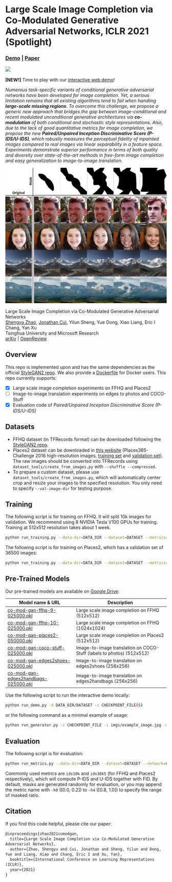 # Large Scale Image Completion via Co-Modulated Generative Adversarial Networks, ICLR 2021 (Spotlight)

### [Demo](http://comodgan.ml) | [Paper](https://openreview.net/pdf?id=sSjqmfsk95O)

<img src="imgs/demo.gif"/>

**[NEW!]** Time to play with our [interactive web demo](http://comodgan.ml)!

*Numerous task-specific variants of conditional generative adversarial networks have been developed for image completion. Yet, a serious limitation remains that all existing algorithms tend to fail when handling **large-scale missing regions**. To overcome this challenge, we propose a generic new approach that bridges the gap between image-conditional and recent modulated unconditional generative architectures via **co-modulation** of both conditional and stochastic style representations. Also, due to the lack of good quantitative metrics for image completion, we propose the new **Paired/Unpaired Inception Discriminative Score (P-IDS/U-IDS)**, which robustly measures the perceptual fidelity of inpainted images compared to real images via linear separability in a feature space. Experiments demonstrate superior performance in terms of both quality and diversity over state-of-the-art methods in free-form image completion and easy generalization to image-to-image translation.*

<img src="imgs/grid-main.jpg" width="1000px"/>

Large Scale Image Completion via Co-Modulated Generative Adversarial Networks<br>
[Shengyu Zhao](https://scholar.google.com/citations?user=gLCdw70AAAAJ), [Jonathan Cui](https://www.linkedin.com/in/jonathan-cui-110b211a6/), Yilun Sheng, Yue Dong, Xiao Liang, Eric I Chang, Yan Xu<br>
Tsinghua University and Microsoft Research<br>
[arXiv](http://arxiv.org/abs/2103.10428) | [OpenReview](https://openreview.net/pdf?id=sSjqmfsk95O)

## Overview

This repo is implemented upon and has the same dependencies as the official [StyleGAN2 repo](https://github.com/NVlabs/stylegan2). We also provide a [Dockerfile](https://github.com/zsyzzsoft/co-mod-gan/blob/master/Dockerfile) for Docker users. This repo currently supports:
- [x] Large scale image completion experiments on FFHQ and Places2
- [ ] Image-to-image translation experiments on edges to photos and COCO-Stuff
- [x] Evaluation code of *Paired/Unpaired Inception Discriminative Score (P-IDS/U-IDS)*

## Datasets

- FFHQ dataset (in TFRecords format) can be downloaded following the [StyleGAN2 repo](https://github.com/NVlabs/stylegan2).
- Places2 dataset can be downloaded in [this website](http://places2.csail.mit.edu/download.html) (Places365-Challenge 2016 high-resolution images, [training set](http://data.csail.mit.edu/places/places365/train_large_places365challenge.tar) and [validation set](http://data.csail.mit.edu/places/places365/val_large.tar)). The raw images should be converted into TFRecords using `dataset_tools/create_from_images.py` with `--shuffle --compressed`.
- To prepare a custom dataset, please use `dataset_tools/create_from_images.py`, which will automatically center crop and resize your images to the specified resolution. You only need to specify `--val-image-dir` for testing purpose.

## Training

The following script is for training on FFHQ. It will split 10k images for validation. We recommend using 8 NVIDIA Tesla V100 GPUs for training. Training at 512x512 resolution takes about 1 week.

```bash
python run_training.py --data-dir=DATA_DIR --dataset=DATASET --metrics=ids10k --mirror-augment --num-gpus=8
```

The following script is for training on Places2, which has a validation set of 36500 images:

```bash
python run_training.py --data-dir=DATA_DIR --dataset=DATASET --metrics=ids36k5 --total-kimg 50000 --num-gpus=8
```

## Pre-Trained Models

Our pre-trained models are available on [Google Drive](https://drive.google.com/drive/folders/1zSJj1ichgSA-4sECGm-fQ0Ww8aiwpkoO):

| Model name & URL                                             | Description                                                  |
| ------------------------------------------------------------ | ------------------------------------------------------------ |
| [co-mod-gan-ffhq-9-025000.pkl](https://drive.google.com/file/d/1b3XxfAmJ9k2vd73j-3nPMr_lvNMQOFGE/view?usp=sharing) | Large scale image completion on FFHQ (512x512)               |
| [co-mod-gan-ffhq-10-025000.pkl](https://drive.google.com/file/d/1M2dSxlJnCFNM6LblpB2nQCnaimgwaaKu/view?usp=sharing) | Large scale image completion on FFHQ (1024x1024)             |
| [co-mod-gan-places2-050000.pkl](https://drive.google.com/file/d/1dJa3DRWIkx6Ebr8Sc0v1FdvWf6wkd010/view?usp=sharing) | Large scale image completion on Places2 (512x512)            |
| [co-mod-gan-coco-stuff-025000.pkl](https://drive.google.com/file/d/1Ol9_pKMpfIHHwbdE7RFmJcCAzfj8hqxQ/view?usp=sharing) | Image-to-image translation on COCO-Stuff (labels to photos) (512x512) |
| [co-mod-gan-edges2shoes-025000.pkl](https://drive.google.com/file/d/155p-_zAtL8RJSsKHAWrRaGxJVzT4NZKg/view?usp=sharing) | Image-to-image translation on edges2shoes (256x256)          |
| [co-mod-gan-edges2handbags-025000.pkl](https://drive.google.com/file/d/1nBIQaUs6fXRpEt1cweqQKtWVw5UZAqLi/view?usp=sharing) | Image-to-image translation on edges2handbags (256x256)       |

Use the following script to run the interactive demo locally:

```bash
python run_demo.py -d DATA_DIR/DATASET -c CHECKPOINT_FILE(S)
```

or the following command as a minimal example of usage:

```bash
python run_generator.py -c CHECKPOINT_FILE -i imgs/example_image.jpg -m imgs/example_mask.jpg -o imgs/example_output.jpg
```

## Evaluation

The following script is for evaluation:

```bash
python run_metrics.py --data-dir=DATA_DIR --dataset=DATASET --network=CHECKPOINT_FILE(S) --metrics=METRIC(S) --num-gpus=1
```

Commonly used metrics are `ids10k` and `ids36k5` (for FFHQ and Places2 respectively), which will compute P-IDS and U-IDS together with FID. By default, masks are generated randomly for evaluation, or you may append the metric name with `-h0` ([0.0, 0.2]) to `-h4` ([0.8, 1.0]) to specify the range of masked ratio.

## Citation

If you find this code helpful, please cite our paper:
```
@inproceedings{zhao2021comodgan,
  title={Large Scale Image Completion via Co-Modulated Generative Adversarial Networks},
  author={Zhao, Shengyu and Cui, Jonathan and Sheng, Yilun and Dong, Yue and Liang, Xiao and Chang, Eric I and Xu, Yan},
  booktitle={International Conference on Learning Representations (ICLR)},
  year={2021}
}
```